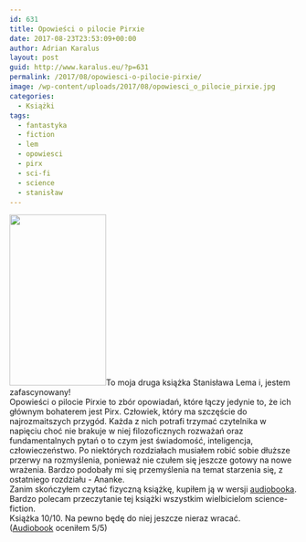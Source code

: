 ```yaml
---
id: 631
title: Opowieści o pilocie Pirxie
date: 2017-08-23T23:53:09+00:00
author: Adrian Karalus
layout: post
guid: http://www.karalus.eu/?p=631
permalink: /2017/08/opowiesci-o-pilocie-pirxie/
image: /wp-content/uploads/2017/08/opowiesci_o_pilocie_pirxie.jpg
categories:
  - Książki
tags:
  - fantastyka
  - fiction
  - lem
  - opowiesci
  - pirx
  - sci-fi
  - science
  - stanisław
---
```

[<img class="alignleft wp-image-635 size-medium" src="/wp-content/uploads/2017/08/opowiesci_o_pilocie_pirxie.jpg?resize=169%2C300" alt="" width="169" height="300" srcset="/wp-content/uploads/2017/08/opowiesci_o_pilocie_pirxie.jpg?resize=169%2C300 169w, /wp-content/uploads/2017/08/opowiesci_o_pilocie_pirxie.jpg?resize=576%2C1024 576w, /wp-content/uploads/2017/08/opowiesci_o_pilocie_pirxie.jpg?w=639 639w" sizes="(max-width: 169px) 100vw, 169px" data-recalc-dims="1" />](/wp-content/uploads/2017/08/opowiesci_o_pilocie_pirxie.jpg)To moja druga książka Stanisława Lema i, jestem zafascynowany!  
Opowieści o pilocie Pirxie to zbór opowiadań, które łączy jedynie to, że ich głównym bohaterem jest Pirx. Człowiek, który ma szczęście do najrozmaitszych przygód. Każda z nich potrafi trzymać czytelnika w napięciu choć nie brakuje w niej filozoficznych rozważań oraz fundamentalnych pytań o to czym jest świadomość, inteligencja, człowieczeństwo. Po niektórych rozdziałach musiałem robić sobie dłuższe przerwy na rozmyślenia, ponieważ nie czułem się jeszcze gotowy na nowe wrażenia. Bardzo podobały mi się przemyślenia na temat starzenia się, z ostatniego rozdziału - Ananke.  
Zanim skończyłem czytać fizyczną książkę, kupiłem ją w wersji [audiobooka](http://audioteka.com/pl/audiobook/opowiesci-o-pilocie-pirxie-lem).   
Bardzo polecam przeczytanie tej książki wszystkim wielbicielom science-fiction.  
Książka 10/10. Na pewno będę do niej jeszcze nieraz wracać.  
([Audiobook](http://audioteka.com/pl/audiobook/opowiesci-o-pilocie-pirxie-lem) oceniłem 5/5)